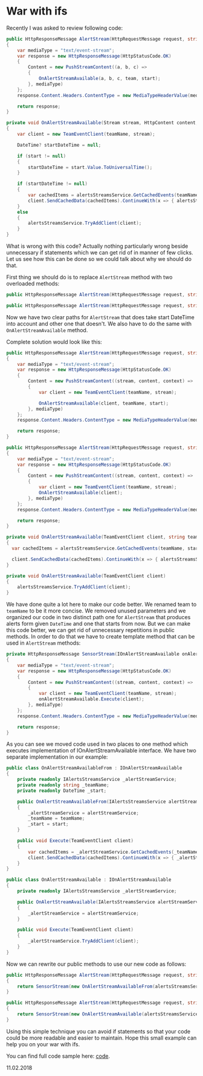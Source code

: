 # War with ifs

Recently I was asked to review following code:


```csharp
public HttpResponseMessage AlertStream(HttpRequestMessage request, string team, DateTime? start = null)
{
    var mediaType = "text/event-stream";
    var response = new HttpResponseMessage(HttpStatusCode.OK)
    {
        Content = new PushStreamContent((a, b, c) =>
        {
            OnAlertStreamAvailable(a, b, c, team, start);
        }, mediaType)
    };
    response.Content.Headers.ContentType = new MediaTypeHeaderValue(mediaType);

    return response;
}

private void OnAlertStreamAvailable(Stream stream, HttpContent content, TransportContext context, string teamName, DateTime? start = null)
{
    var client = new TeamEventClient(teamName, stream);

    DateTime? startDateTime = null;

    if (start != null)
    {
        startDateTime = start.Value.ToUniversalTime();
    }

    if (startDateTime != null)
    {
        var cachedItems = alertsStreamsService.GetCachedEvents(teamName, startDateTime.Value);
        client.SendCachedData(cachedItems).ContinueWith(x => { alertsStreamsService.TryAddClient(client); });
    }
    else
    {
        alertsStreamsService.TryAddClient(client);
    }
}
```

What is wrong with this code? Actually nothing particularly wrong beside unnecessary if statements which we can get rid of in manner of few clicks. Let us see how this can be done so we could talk about why we should do that.

First thing we should do is to replace ```AlertStream``` method with two overloaded methods:

```csharp
public HttpResponseMessage AlertStream(HttpRequestMessage request, string team, DateTime? start)
```

```csharp
public HttpResponseMessage AlertStream(HttpRequestMessage request, string team)
```

Now we have two clear paths for ```AlertStream``` that does take start DateTime into account and other one that doesn't. We also have to do the same with ```OnAlertStreamAvailable``` method.

Complete solution would look like this:

```csharp
public HttpResponseMessage AlertStream(HttpRequestMessage request, string teamName, DateTime start)
{
    var mediaType = "text/event-stream";
    var response = new HttpResponseMessage(HttpStatusCode.OK)
    {
        Content = new PushStreamContent((stream, content, context) =>
        {
            var client = new TeamEventClient(teamName, stream);

            OnAlertStreamAvailable(client, teamName, start);
        }, mediaType)
    };
    response.Content.Headers.ContentType = new MediaTypeHeaderValue(mediaType);

    return response;
}

public HttpResponseMessage AlertStream(HttpRequestMessage request, string teamName)
{
    var mediaType = "text/event-stream";
    var response = new HttpResponseMessage(HttpStatusCode.OK)
    {
        Content = new PushStreamContent((stream, content, context) =>
        {
            var client = new TeamEventClient(teamName, stream);
            OnAlertStreamAvailable(client);
        }, mediaType)
    };
    response.Content.Headers.ContentType = new MediaTypeHeaderValue(mediaType);

    return response;
}

private void OnAlertStreamAvailable(TeamEventClient client, string teamName, DateTime start)
{
  var cachedItems = alertsStreamsService.GetCachedEvents(teamName, start.ToUniversalTime());

  client.SendCachedData(cachedItems).ContinueWith(x => { alertsStreamsService.TryAddClient(client); });
}

private void OnAlertStreamAvailable(TeamEventClient client)
{
    alertsStreamsService.TryAddClient(client);
}
```

We have done quite a lot here to make our code better. We renamed team to ```teamName``` to be it more concise. We removed unused parameters and we organized our code in two distinct path one for ```AlertStream``` that produces alerts form given ```DateTime``` and one that starts from now. But we can make this code better, we can get rid of unnecessary repetitions in public methods. In order to do that we have to create template method that can be used in ```AlertStream``` methods:

```csharp
private HttpResponseMessage SensorStream(IOnAlertStreamAvailable onAlertStreamAvailable, string teamName)
{
    var mediaType = "text/event-stream";
    var response = new HttpResponseMessage(HttpStatusCode.OK)
    {
        Content = new PushStreamContent((stream, content, context) =>
        {
            var client = new TeamEventClient(teamName, stream);
            onAlertStreamAvailable.Execute(client);
        }, mediaType)
    };
    response.Content.Headers.ContentType = new MediaTypeHeaderValue(mediaType);

    return response;
}
```

As you can see we moved code used in two places to one method which executes implementation of IOnAlertStreamAvailable interface. We have two separate implementation in our example:

```csharp
public class OnAlertStreamAvailableFrom : IOnAlertStreamAvailable
{
    private readonly IAlertsStreamsService _alertStreamService;
    private readonly string _teamName;
    private readonly DateTime _start;

    public OnAlertStreamAvailableFrom(IAlertsStreamsService alertStreamService, string teamName, DateTime start)
    {
        _alertStreamService = alertStreamService;
        _teamName = teamName;
        _start = start;
    }

    public void Execute(TeamEventClient client)
    {
        var cachedItems = _alertStreamService.GetCachedEvents(_teamName, _start.ToUniversalTime());
        client.SendCachedData(cachedItems).ContinueWith(x => { _alertStreamService.TryAddClient(client); });
    }
}

public class OnAlertStreamAvailable : IOnAlertStreamAvailable
{
    private readonly IAlertsStreamsService _alertStreamService;

    public OnAlertStreamAvailable(IAlertsStreamsService alertStreamService)
    {
        _alertStreamService = alertStreamService;
    }

    public void Execute(TeamEventClient client)
    {
        _alertStreamService.TryAddClient(client);
    }
}
```

Now we can rewrite our public methods to use our new code as follows:

```csharp
public HttpResponseMessage AlertStream(HttpRequestMessage request, string teamName, DateTime start)
{
    return SensorStream(new OnAlertStreamAvailableFrom(alertsStreamsService, teamName, start), teamName);
}

public HttpResponseMessage AlertStream(HttpRequestMessage request, string teamName)
{
    return SensorStream(new OnAlertStreamAvailable(alertsStreamsService), teamName);
}
```

Using this simple technique you can avoid if statements so that your code could be more readable and easier to maintain. Hope this small example can help you on your war with ifs.

You can find full code sample here: [code](war_with_if.cs).

11.02.2018

